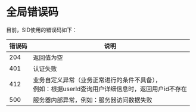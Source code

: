 # 全局错误码

目前，SID使用的错误码如下：

| 错误码 | 说明                                                         |
| ------ | ------------------------------------------------------------ |
| 204    | 返回值为空                                                   |
| 401    | 认证失败                                                     |
| 412    | 业务自定义异常（业务正常进行的条件不具备），<br>例如：根据userId查询用户详细信息时，返回用户id不存在 |
| 500    | 服务器内部异常，例如：服务器访问数据失败                     |

